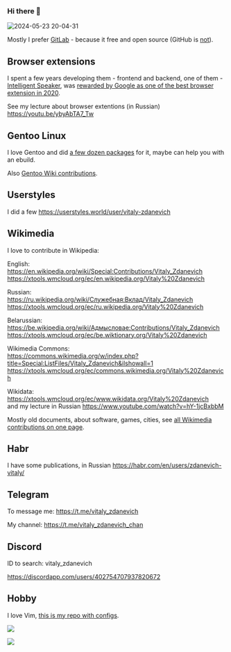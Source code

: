 ### Hi there 👋

![2024-05-23 20-04-31](https://github.com/vitaly-zdanevich/vitaly-zdanevich/assets/3514015/436a1927-5711-484f-a2ec-5c606667d06e)


Mostly I prefer [GitLab](https://gitlab.com/vitaly-zdanevich) - because it free and open source (GitHub is [not]([url](https://sfconservancy.org/GiveUpGitHub/))).

## Browser extensions

I spent a few years developing them - frontend and backend, one of them - [Intelligent Speaker](https://intelligent-speaker.com/), was [rewarded by Google as one of the best browser extension in 2020](https://devby.io/news/intelligent-speaker-text-to-speech).

See my lecture about browser extentions (in Russian) https://youtu.be/ybyAbTA7_Tw

## Gentoo Linux

I love Gentoo and did [a few dozen packages](https://repology.org/maintainer/zdanevich.vitaly%40ya.ru) for it, maybe can help you with an ebuild.

Also [Gentoo Wiki contributions](https://wiki.gentoo.org/index.php?title=Special:Contributions/Vitaly-zdanevich&offset=&limit=500&target=Vitaly-zdanevich).

## Userstyles

I did a few https://userstyles.world/user/vitaly-zdanevich


## Wikimedia

I love to contribute in Wikipedia:

English:  
https://en.wikipedia.org/wiki/Special:Contributions/Vitaly_Zdanevich  
https://xtools.wmcloud.org/ec/en.wikipedia.org/Vitaly%20Zdanevich

Russian:  
https://ru.wikipedia.org/wiki/Служебная:Вклад/Vitaly_Zdanevich  
https://xtools.wmcloud.org/ec/ru.wikipedia.org/Vitaly%20Zdanevich

Belarussian:  
https://be.wikipedia.org/wiki/Адмысловае:Contributions/Vitaly_Zdanevich  
https://xtools.wmcloud.org/ec/be.wiktionary.org/Vitaly%20Zdanevich

Wikimedia Commons:  
https://commons.wikimedia.org/w/index.php?title=Special:ListFiles/Vitaly_Zdanevich&ilshowall=1  
https://xtools.wmcloud.org/ec/commons.wikimedia.org/Vitaly%20Zdanevich

Wikidata:  
https://xtools.wmcloud.org/ec/www.wikidata.org/Vitaly%20Zdanevich  
and my lecture in Russian https://www.youtube.com/watch?v=hY-1jcBxbbM

Mostly old documents, about software, games, cities, see [all Wikimedia contributions on one page](https://guc.toolforge.org/?by=date&user=Vitaly+Zdanevich).

## Habr

I have some publications, in Russian https://habr.com/en/users/zdanevich-vitaly/

## Telegram

To message me: https://t.me/vitaly_zdanevich

My channel: https://t.me/vitaly_zdanevich_chan

## Discord

ID to search: vitaly_zdanevich

https://discordapp.com/users/402754707937820672

## Hobby

I love Vim, [this is my repo with configs](https://gitlab.com/vitaly-zdanevich-configs/vim).

![](http://github-profile-summary-cards.vercel.app/api/cards/profile-details?username=vitaly-zdanevich&theme=dark)

![](http://github-profile-summary-cards.vercel.app/api/cards/stats?username=vitaly-zdanevich&theme=dark)


<!--
**vitaly-zdanevich/vitaly-zdanevich** is a ✨ _special_ ✨ repository because its `README.md` (this file) appears on your GitHub profile.

Here are some ideas to get you started:

- 🔭 I’m currently working on ...
- 🌱 I’m currently learning ...
- 👯 I’m looking to collaborate on ...
- 🤔 I’m looking for help with ...
- 💬 Ask me about ...
- 📫 How to reach me: ...
- 😄 Pronouns: ...
- ⚡ Fun fact: ...
-->
